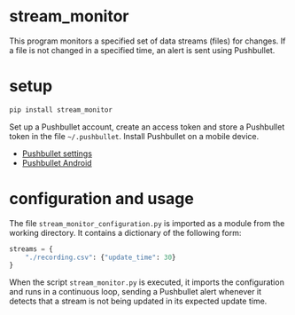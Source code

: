 # stream_monitor

This program monitors a specified set of data streams (files) for changes. If a file is not changed in a specified time, an alert is sent using Pushbullet.

# setup

```Bash
pip install stream_monitor
```

Set up a Pushbullet account, create an access token and store a Pushbullet token in the file `~/.pushbullet`. Install Pushbullet on a mobile device.

- [Pushbullet settings](https://www.pushbullet.com/#settings/account)
- [Pushbullet Android](https://play.google.com/store/apps/details?id=com.pushbullet.android)

# configuration and usage

The file `stream_monitor_configuration.py` is imported as a module from the working directory. It contains a dictionary of the following form:

```Python
streams = {
    "./recording.csv": {"update_time": 30}
}
```

When the script `stream_monitor.py` is executed, it imports the configuration and runs in a continuous loop, sending a Pushbullet alert whenever it detects that a stream is not being updated in its expected update time.
